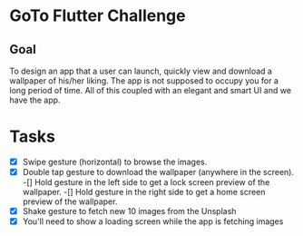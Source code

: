 # GoTo Flutter Challenge

## Goal

To design an app that a user can launch, quickly view and download a wallpaper of his/her liking. The app is not supposed to occupy you for a long period of time. All of this coupled with an elegant and smart UI and we have the app.

# Tasks

-[x] Swipe gesture (horizontal) to browse the images.
-[x] Double tap gesture to download the wallpaper (anywhere in the screen).
-[] Hold gesture in the left side to get a lock screen preview of the wallpaper.
-[] Hold gesture in the right side to get a home screen preview of the wallpaper.
-[x] Shake gesture to fetch new 10 images from the Unsplash
-[x] You'll need to show a loading screen while the app is fetching images
